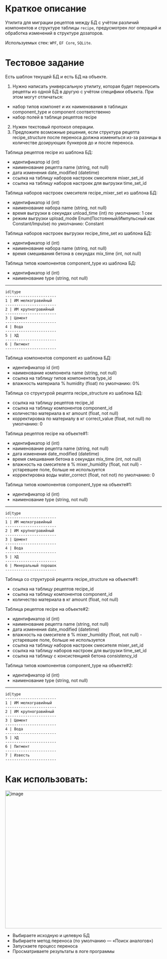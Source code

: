 # Краткое описание
Утилита для миграции рецептов между БД с учётом различий компонентов и структуре таблицы `recipe`, предусмотрен лог операций и обработка изменений в структуре дозаторов.

Используемых стек: `WPF`, `EF Core`, `SQLite`.
# Тестовое задание
Есть шаблон текущей БД и есть БД на объекте. 
1. Нужно написать универсальную утилиту, которая будет переносить рецепты из одной БД в другую с учётом специфики объекта. При этом могут отличаться:
- набор типов компонет и их наименования в таблицах component_type и component соответственно
- набор полей в таблице рецептов recipe

2. Нужен текстовый протокол операции.
3. Предложите возможные решения, если структура рецепта recipe_structure после переноса должна измениться из-за разницы в количестве дозирующих бункеров до и после переноса.


Таблица рецептов recipe из шаблона БД:
- идентификатор id (int) 
- наименование рецепта name (string, not null)
- дата изменения date_modified (datetime)
- ссылка на таблицу наборов настроек смесителя mixer_set_id
- ссылка на таблицу наборов настроек для выгрузки time_set_id

Таблица наборов настроек смесителя recipe_mixer_set из шаблона БД:
- идентификатор id (int)
- наименование набора name (string, not null)
- время выгрузки в секундах unload_time (int) по умолчанию: 1 сек
- режим выгрузки upload_mode Enum(Постоянный/Импульсный как Constant/Impulse) по умолчанию: Constant

Таблица наборов настроек выгрузки recipe_time_set из шаблона БД:
- идентификатор id (int)
- наименование набора name (string, not null)
- время смешивания бетона в секундах mix_time (int, not null) 

Таблица типов компонентов component_type из шаблона БД:
- идентификатор id (int)
- наименование type (string, not null)
-----------------------
```
id|type
-----------------------
1 | ИМ мелкогравийный
-----------------------
2 | ИМ крупногравийный
-----------------------
3 | Цемент
-----------------------
4 | Вода
-----------------------
5 | ХД
-----------------------
6 | Пигмент
-----------------------
```
Таблица компонентов component из шаблона БД:
- идентификатор id (int)
- наименование компонента name (string, not null) 
- ссылка на таблицу типов компонентов type_id
- влажность материала % humidity (float) по умолчанию: 0%

Таблица со структурой рецепта recipe_structure из шаблона БД:
- ссылка на таблицу рецептов recipe_id 
- ссылка на таблицу компонентов component_id
- количество материала в кг amount (float, not null)
- корректировка по материалу в кг correct_value (float, not null) по умолчанию: 0

Таблица рецептов recipe на объекте#1:
- идентификатор id (int)
- наименование рецепта name (string, not null)
- дата изменения date_modified (datetime)
- время смешивания бетона в секундах mix_time (int, not null) 
- влажность на смесителе в % mixer_humidity (float, not null)  - устаревшее поле, больше не используется
- корректировка воды water_correct (float, not not) по умолчанию: 0

Таблица типов компонентов component_type на объекте#1:
- идентификатор id (int)
- наименование type (string, not null)
-----------------------
```
id|type
-----------------------
1 | ИМ мелкогравийный
-----------------------
2 | ИМ крупногравийный
-----------------------
3 | Цемент
-----------------------
4 | Вода
-----------------------
5 | ХД
-----------------------
6 | Минеральный порошок
-----------------------
```
Таблица со структурой рецепта recipe_structure на объекте#1:
- ссылка на таблицу рецептов recipe_id 
- ссылка на таблицу компонентов component_id
- количество материала в кг amount (float, not null)

Таблица рецептов recipe на объекте#2:
- идентификатор id (int)
- наименование рецепта name (string, not null)
- дата изменения date_modified (datetime)
- влажность на смесителе в % mixer_humidity (float, not null)  - устаревшее поле, больше не используется
- ссылка на таблицу наборов настроек смесителя mixer_set_id
- ссылка на таблицу наборов настроек для выгрузки time_set_id
- ссылка на таблицу с консистенцией бетона consistency_id

Таблица типов компонентов component_type на объекте#2:
- идентификатор id (int)
- наименование type (string, not null)
-----------------------
```
id|type
-----------------------
1 | ИМ мелкогравийный
-----------------------
2 | ИМ крупногравийный
-----------------------
3 | Цемент
-----------------------
4 | Вода
-----------------------
5 | ХД
-----------------------
6 | Пигмент
-----------------------
7 | Известь
-----------------------
```
# Как использовать:
<img width="701" height="443" alt="image" src="https://github.com/user-attachments/assets/a9f3d678-3a1c-4bf3-b6f0-ca1d97ff34c6" />

- Выбираете исходную и целевую БД
- Выбираете метод переноса (по умолчанию — «Поиск аналогов»)
- Запускаете процесс переноса
- Просматриваете результаты в логе программы
